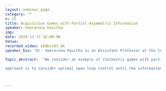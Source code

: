 ```yaml
---
layout: seminar_page
category: ""
n: 15
title: Acquisition Games with Partial-Asymmetric Information
speaker: Veeraruna Kavitha
img: 
date: 2019-12-17 18:00:00 
Venue:
recorded_video: s6Qbsi6t_Ak
speaker_bio: "Dr. Veeraruna Kavitha is an Assistant Professor at the Centre for Industrial Engineering and Operations Research (IEOR), Indian Institute Technology Bombay, Mumbai, India, since May 2012. Before joining IITB, she was a Principal Research Scientist at Mymo Wireless, Bangalore and SRM Research Institute, Bangalore, India from December 2011 to May 2012. She was a Post Doctoral Fellow at MAESTRO, INRIA and LIA, University Avignon, France from 2008 to 2011 and a Post-Doctoral Fellow at Tata Institute of Fundamental Research, Bangalore, India from 2007 to 2008. She obtained a Ph.D. degree from Indian Institute of Science, Bangalore, India in 2007 and a M.Sc (Engg) in 2002. Her research interests are broadly in Stochastic processes, Performance Analysis, Queuing Theory, Polling systems, Optimal control, Game theory, Stochastic approximation, and Wireless communications."

Topic_abstract:  "We consider an example of stochastic games with partial, asymmetric and  non-classical information. We obtain relevant equilibrium policies using  a new approach which allows managing the belief updates in a structured  manner. Agents have access only to partial information updates, and our

approach is to consider optimal open loop control until the information  update. The agents continuously control the rates of their Poisson  search clocks to acquire the locks, the agent to get all the locks before others would get reward one. However, the agents have no information about the acquisition status of others and will incur a cost proportional to their rate process. We solved the problem for the case with two agents and many locks and conjectured the results for N-agents. We showed that a pair of (partial) state dependent time-threshold policies form a Nash equilibrium. We further obtained good structural properties of the thresholds."



---
```


